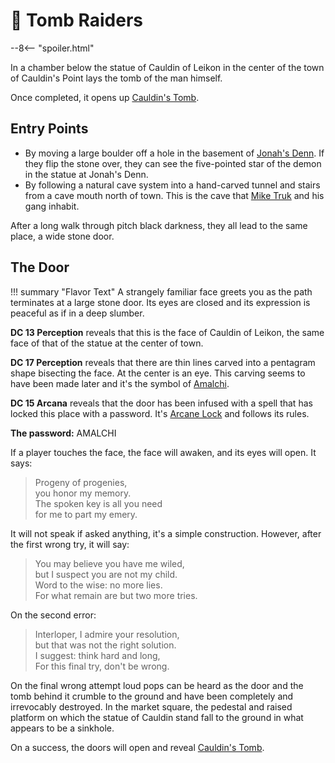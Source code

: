 # 🔐 Tomb Raiders

--8<-- "spoiler.html"

In a chamber below the statue of Cauldin of Leikon in the center of the town of Cauldin's Point lays the tomb of the man himself.

Once completed, it opens up [Cauldin's Tomb](../places/cauldins-tomb.md).

## Entry Points

* By moving a large boulder off a hole in the basement of [Jonah's Denn](../places/jonahs-denn.md). If they flip the stone over, they can see the five-pointed star of the demon in the statue at Jonah's Denn.
* By following a natural cave system into a hand-carved tunnel and stairs from a cave mouth north of town. This is the cave that [Mike Truk](../npcs/mike-truk.md) and his gang inhabit.

After a long walk through pitch black darkness, they all lead to the same place, a wide stone door.

## The Door

!!! summary "Flavor Text"
    A strangely familiar face greets you as the path terminates at a large stone door. Its eyes are closed and its expression is peaceful as if in a deep slumber.

**DC 13 Perception** reveals that this is the face of Cauldin of Leikon, the same face of that of the statue at the center of town.

**DC 17 Perception** reveals that there are thin lines carved into a pentagram shape bisecting the face. At the center is an eye. This carving seems to have been made later and it's the symbol of [Amalchi](../../../deities/amalchi.md).

**DC 15 Arcana** reveals that the door has been infused with a spell that has locked this place with a password. It's [Arcane Lock](https://roll20.net/compendium/dnd5e/Arcane%20Lock) and follows its rules.

**The password:** AMALCHI

If a player touches the face, the face will awaken, and its eyes will open. It says:

> Progeny of progenies,  
> you honor my memory.  
> The spoken key is all you need  
> for me to part my emery.

It will not speak if asked anything, it's a simple construction. However, after the first wrong try, it will say:

> You may believe you have me wiled,  
> but I suspect you are not my child.  
> Word to the wise: no more lies.  
> For what remain are but two more tries.

On the second error:

> Interloper, I admire your resolution,  
> but that was not the right solution.  
> I suggest: think hard and long,  
> For this final try, don't be wrong.

On the final wrong attempt loud pops can be heard as the door and the tomb behind it crumble to the ground and have been completely and irrevocably destroyed. In the market square, the pedestal and raised platform on which the statue of Cauldin stand fall to the ground in what appears to be a sinkhole.

On a success, the doors will open and reveal [Cauldin's Tomb](../places/cauldins-tomb.md).
